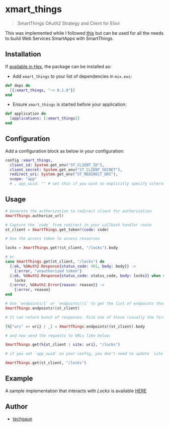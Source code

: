 # xmart_things

> SmartThings OAuth2 Strategy and Client for Elixir

This was implemented while I followed [this](http://docs.smartthings.com/en/latest/smartapp-web-services-developers-guide/overview.html) but can be used for all the needs to build Web Services SmartApps with SmartThings.

## Installation

If [available in Hex](https://hex.pm/docs/publish), the package can be installed as:

- Add `xmart_things` to your list of dependencies in `mix.exs`:

```elixir
def deps do
  [{:xmart_things, "~> 0.1.0"}]
end
```

- Ensure `xmart_things` is started before your application:

```elixir
def application do
  [applications: [:xmart_things]]
end
```

## Configuration

Add a configuration block as below in your configuration:

```elixir
config :xmart_things,
  client_id: System.get_env("ST_CLIENT_ID"),
  client_secret: System.get_env("ST_CLIENT_SECRET"),
  redirect_uri: System.get_env("ST_REDIRECT_URI"),
  scope: "app"
  # , app_uuid: "" # set this if you wish to explicitly specify site/smartapp base uri to call
```

## Usage

```elixir
# Generate the authorization to redirect client for authorization
XmartThings.authorize_url!

# Capture the `code` from redirect in your callback handler route
st_client = XmartThings.get_token!(code: code)

# Use the access token to access resources

locks = XmartThings.get!(st_client, "/locks").body

# or
case XmartThings.get(st_client, "/locks") do
  {:ok, %OAuth2.Response{status_code: 401, body: body}} ->
    {:error, "unauthorized token"}
  {:ok, %OAuth2.Response{status_code: status_code, body: locks}} when status_code in [200..399] ->
    locks
  {:error, %OAuth2.Error{reason: reason}} ->
    {:error, reason}
end

# Use `endpoints/1` or `endpoints!/1` to get the list of endpoints that you can use to talk with SmartApp
XmartThings.endpoints!(st_client)

# It can return bunch of responses. Pick one of those (usually the first one) to perform your requests to SmartApp

[%{"uri" => uri} | _] = XmartThings.endpoints!(st_client).body

# and now send the requests to URLs like below:

XmartThings.get(%{st_client | site: uri}, "/locks")

# if you set `app_uuid` on your config, you don't need to update `site` in the `st_client` struct

XmartThings.get(st_client, "/locks")
```

## Example

A sample implementation that interacts with *Locks* is available [HERE](https://github.com/techgaun/xmart-things-demo)

## Author

- [techgaun](https://github.com/techgaun)
